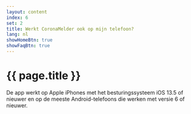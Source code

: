 ```yaml
---
layout: content
index: 6
set: 2
title: Werkt CoronaMelder ook op mijn telefoon?
lang: nl
showHomeBtn: true
showFaqBtn: true
---
```


# {{ page.title }}

De app werkt op Apple iPhones met het besturingssysteem iOS 13.5 of nieuwer en op de meeste Android-telefoons die werken met versie 6 of nieuwer.

